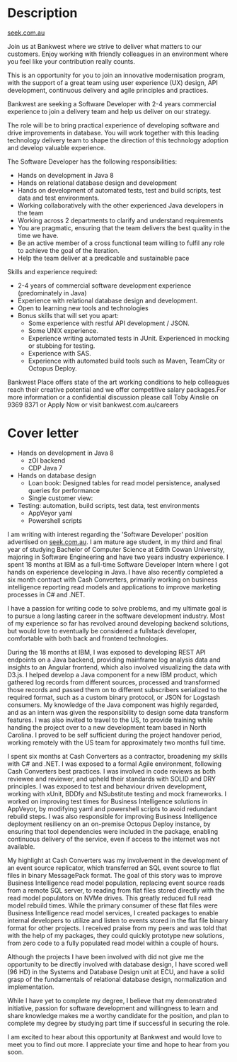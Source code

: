 # Description

[seek.com.au](https://www.seek.com.au/job/35235521)

Join us at Bankwest where we strive to deliver what matters to our customers. Enjoy working with friendly colleagues in an environment where you feel like your contribution really counts.

This is an opportunity for you to join an innovative modernisation program, with the support of a great team using user experience (UX) design, API development, continuous delivery and agile principles and practices.

Bankwest are seeking a Software Developer with 2-4 years commercial experience to join a delivery team and help us deliver on our strategy.

The role will be to bring practical experience of developing software and drive improvements in database. You will work together with this leading technology delivery team to shape the direction of this technology adoption and develop valuable experience.

The Software Developer has the following responsibilities:

- Hands on development in Java 8
- Hands on relational database design and development
- Hands on development of automated tests, test and build scripts, test data and test environments.
- Working collaboratively with the other experienced Java developers in the team
- Working across 2 departments to clarify and understand requirements
- You are pragmatic, ensuring that the team delivers the best quality in the time we have.
- Be an active member of a cross functional team willing to fulfil any role to achieve the goal of the iteration.
- Help the team deliver at a predicable and sustainable pace

Skills and experience required:

- 2-4 years of commercial software development experience (predominately in Java)
- Experience with relational database design and development.
- Open to learning new tools and technologies
- Bonus skills that will set you apart:
    - Some experience with restful API development / JSON.
    - Some UNIX experience.
    - Experience writing automated tests in JUnit. Experienced in mocking or stubbing for testing.
    - Experience with SAS.
    - Experience with automated build tools such as Maven, TeamCity or Octopus Deploy.
 
Bankwest Place offers state of the art working conditions to help colleagues reach their creative potential and we offer competitive salary packages.For more information or a confidential discussion please call Toby Ainslie on 9369 8371 or Apply Now or visit bankwest.com.au/careers

# Cover letter

- Hands on development in Java 8
    - zOI backend
    - CDP Java 7
- Hands on database design
    - Loan book: Designed tables for read model persistence, analysed queries for performance
    - Single customer view: 
- Testing: automation, build scripts, test data, test environments
    - AppVeyor yaml
    - Powershell scripts

I am writing with interest regarding the 'Software Developer' position advertised on [seek.com.au](https://www.seek.com.au/job/35235521). I am mature age student, in my third and final year of studying Bachelor of Computer Science at Edith Cowan University, majoring in Software Engineering and have two years industry experience. I spent 18 months at IBM as a full-time Software Developer Intern where I got hands on experience developing in Java. I have also recently completed a six month contract with Cash Converters, primarily working on business intelligence reporting read models and applications to improve marketing processes in C# and .NET.

I have a passion for writing code to solve problems, and my ultimate goal is to pursue a long lasting career in the software development industry. Most of my experience so far has revolved around developing backend solutions, but would love to eventually be considered a fullstack developer, comfortable with both back and frontend technologies.

During the 18 months at IBM, I was exposed to developing REST API endpoints on a Java backend, providing mainframe log analysis data and insights to an Angular frontend, which also involved visualizing the data with D3.js. I helped develop a Java component for a new IBM product, which gathered log records from different sources, processed and transformed those records and passed them on to different subscribers serialized to the required format, such as a custom binary protocol, or JSON for Logstash consumers. My knowledge of the Java component was highly regarded, and as an intern was given the responsibility to design some data transform features. I was also invited to travel to the US, to provide training while handing the project over to a new development team based in North Carolina. I proved to be self sufficient during the project handover period, working remotely with the US team for approximately two months full time.

I spent six months at Cash Converters as a contractor, broadening my skills with C# and .NET. I was exposed to a formal Agile environment, following Cash Converters best practices. I was involved in code reviews as both reviewee and reviewer, and upheld their standards with SOLID and DRY principles. I was exposed to test and behaviour driven development, working with xUnit, BDDfy and NSubstitute testing and mock frameworks. I worked on improving test times for Business Intelligence solutions in AppVeyor, by modifying yaml and powershell scripts to avoid redundant rebuild steps. I was also responsible for improving Business Intelligence deployment resiliency on an on-premise Octopus Deploy instance, by ensuring that tool dependencies were included in the package, enabling continuous delivery of the service, even if access to the internet was not available.

My highlight at Cash Converters was my involvement in the development of an event source replicator, which transferred an SQL event source to flat files in binary MessagePack format. The goal of this story was to improve Business Intelligence read model population, replacing event source reads from a remote SQL server, to reading from flat files stored directly with the read model populators on NVMe drives. This greatly reduced full read model rebuild times. While the primary consumer of these flat files were Business Intelligence read model services, I created packages to enable internal developers to utilize and listen to events stored in the flat file binary format for other projects. I received praise from my peers and was told that with the help of my packages, they could quickly prototype new solutions, from zero code to a fully populated read model within a couple of hours.

Although the projects I have been involved with did not give me the opportunity to be directly involved with database design, I have scored well (96 HD) in the Systems and Database Design unit at ECU, and have a solid grasp of the fundamentals of relational database design, normalization and implementation.

While I have yet to complete my degree, I believe that my demonstrated initiative, passion for software development and willingness to learn and share knowledge makes me a worthy candidate for the position, and plan to complete my degree by studying part time if successful in securing the role.

I am excited to hear about this opportunity at Bankwest and would love to meet you to find out more. I appreciate your time and hope to hear from you soon.